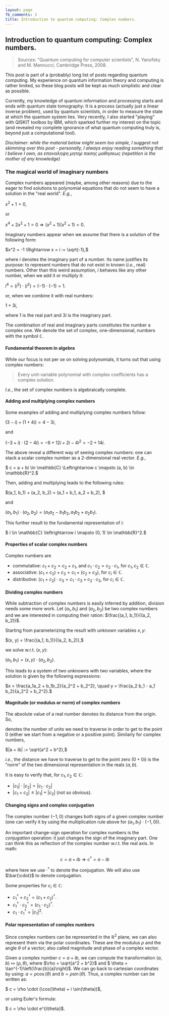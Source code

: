 ```yaml
---
layout: page
fb_comments: 3
title: Introduction to quantum computing: Complex numbers.
---
```


## **Introduction to quantum computing: Complex numbers.**

> Sources: "Quantum computing for computer scientists", N. Yanofsky and M. Mannucci, Cambridge Press, 2008.


This post is part of a (probably) long list of posts regarding quantum computing. My experience on quantum information theory and computing is rather limited, so these blog posts will be kept as much simplistic and clear as possible.

Currently, my knowledge of quantum information and processing starts and ends with quantum state tomography: It is a process (actually just a linear inverse problem), used by quantum scientists, in order to measure the state at which the quantum system lies. Very recently, I also started "playing" with QISKIT toolbox by IBM, which sparked further my interest on the topic (and revealed my complete ignorance of what quantum computing truly is, beyond just a computational tool).

*Disclaimer: while the material below might seem too simple, I suggest not skimming over this post - personally, I always enjoy reading something that I believe I own, as επαναληψη μητηρ πασης μαθησεως (repetition is the mother of any knowledge)*

### **The magical world of imaginary numbers**

Complex numbers appeared (maybe, among other reasons) due to the eager to find solutions to polynomial equations that do not seem to have a solution in the "real world". *E.g.*, 

$x^2 + 1 = 0,$

or 

$x^4 + 2x^2 + 1 = 0 \Rightarrow (x^2 + 1)(x^2 + 1) = 0.$

Imaginary numbers appear when we assume that there is a solution of the following form:

$x^2 = -1 \Rightarrow x = i := \sqrt{-1},$

where $i$ denotes the imaginary part of a number. Its name justifies its purpose: to represent numbers that do not exist in known (*i.e.*, real) numbers. Other than this weird assumption, $i$ behaves like any other number, when we add it or multiply it:

$i^4 = (i^2) \cdot (i^2) = (-1) \cdot (-1) = 1.$

or, when we combine it with real numbers:

$1 + 3i$, 

where 1 is the real part and $3i$ is the imaginary part.

The combination of real and imaginary parts constitutes the number a complex one. We denote the set of complex, one-dimensional, numbers with the symbol $\mathbb{C}$.

#### **Fundamental theorem in algebra**

While our focus is not per se on solving polynomials, it turns out that using complex numbers:
> Every unit-variable polynomial with complex coefficients has a complex solution.

*I.e.*, the set of complex numbers is algebraically complete.

#### **Adding and multiplying complex numbers**

Some examples of adding and multiplying complex numbers follow:

$(3 - i) + (1 + 4i) = 4 - 3i,$

and 

$(-3 + i) \cdot (2 - 4i) = -6 + 12i + 2i -4i^2 = -2 + 14i.$

The above reveal a different way of seeing complex numbers: one can stack a scalar complex number as a 2-dimensional real vector. *E.g.*, 

$ c = a + bi \in \mathbb{C} \Leftrightarrow c \mapsto (a, b) \in \mathbb{R}^2.$

Then, adding and multiplying leads to the following rules:

$(a_1, b_1) + (a_2, b_2) = (a_1 + b_1, a_2 + b_2), $

and 

$(a_1, b_1) \cdot (a_2, b_2) = (a_1a_2 - b_1b_2, a_1b_2 + a_2b_1).$

This further result to the fundamental representation of $i$:

$ i \in \mathbb{C} \leftrightarrow i \mapsto (0, 1) \in \mathbb{R}^2.$

#### **Properties of scalar complex numbers**

Complex numbers are 

* commutative: $c_1 + c_2 = c_2 + c_1$, and $c_1 \cdot c_2 = c_2 \cdot c_1$, for $c_1, c_2 \in \mathbb{C}$.
* associative: $(c_1 + c_2) + c_3 = c_1 + (c_2 + c_3)$, for $c_i \in \mathbb{C}$.
* distributive: $(c_1 + c_2) \cdot c_3 = c_1 \cdot c_3 + c_2 \cdot c_3$, for $c_i \in \mathbb{C}$.


#### **Dividing complex numbers**

While subtraction of complex numbers is easily inferred by addition, division needs some more work. Let $(a_1, b_1)$ and $(a_2, b_2)$ be two complex numbers and we are interested in computing their ration: $\frac{(a_1, b_1)}{(a_2, b_2)}$.

Starting from parameterizing the result with unknown variables $x, y$:

$(x, y) = \frac{(a_1, b_1)}{(a_2, b_2)},$

we solve w.r.t. $(x, y)$:

$(a_1, b_1) = (x, y) \cdot (a_2, b_2)$.

This leads to a system of two unknowns with two variables, where the solution is given by the following expressions:

$x = \frac{a_1a_2 + b_1b_2}{a_2^2 + b_2^2}, \quad 
y = \frac{a_2 b_1 - a_1 b_2}{a_2^2 + b_2^2}.$

#### **Magnitude (or modulus or norm) of complex numbers**

The absolute value of a real number denotes its distance from the origin. 
So, 


denotes the number of units we need to traverse in order 
to get to the point 0 (either we start from a negative or a positive point). 
Similarly for complex numbers, 

$|a + ib| := \sqrt{a^2 + b^2},$

*i.e.*, the distance we have to traverse to get to the point zero $(0 + 0i)$ is the "norm" of the two dimensional representation in the reals $(a, b)$.

It is easy to verify that, for $c_1, c_2 \in \mathbb{C}$:

* $|c_1| \cdot |c_2| = |c_1 \cdot c_2|$
* $|c_1 + c_2| \leq |c_1| + |c_2|$ (not so obvious).

#### Changing signs and complex conjugation

The complex number $(-1, 0)$ changes both signs of a given complex number (one can verify it by using the multiplication rule above for $(a_1, b_1)\cdot(-1, 0)$).

An important change-sign operation for complex numbers is the *conjugation* operation: it just changes the sign of the imaginary part.
One can think this as reflection of the complex number w.r.t. the real axis. In math:

$$
c = a + i b \Rightarrow c^\dagger = a - ib
$$

where here we use $\cdot^\dagger$ to denote the conjugation.
We will also use $\bar{\cdot}$ to denote conjugation.

Some properties for $c_i \in \mathbb{C}$:

* $c_1^\dagger + c_2^\dagger = (c_1 + c_2)^\dagger$.
* $c_1^\dagger \cdot c_2^\dagger = (c_1 \cdot c_2)^\dagger$.
* $c_1 \cdot c_1^\dagger = |c_1|^2$.

#### Polar representation of complex numbers

Since complex numbers can be represented in the $\mathbb{R}^2$ plane, we can also represent them via the polar coordinates. 
These are the modulus $\rho$ and the angle $\theta$ of a vector; also called magnitude and phase of a complex vector.

Given a complex number $c = a + i b$, we can compute the transformation $(a, b) \mapsto (\rho, \theta)$, where $\rho = \sqrt{a^2 + b^2}$ and $ \theta = \tan^{-1}\left(\frac{b}{a}\right)$. We can go back to cartesian coordinates by using: $a = \rho \cos(\theta)$ and $b = \rho \sin(\theta)$.
Thus, a complex number can be written as:

$ c = \rho \cdot (\cos(\theta) + i \sin(\theta))$,

or using Euler's formula:

$ c = \rho \cdot e^{i\theta}$.

